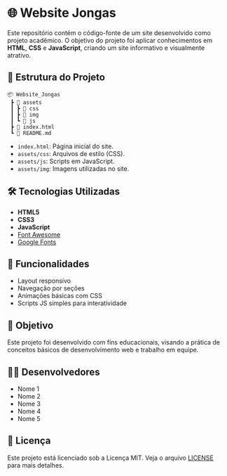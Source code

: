 # 🌐 Website Jongas

Este repositório contém o código-fonte de um site desenvolvido como projeto acadêmico. O objetivo do projeto foi aplicar conhecimentos em **HTML**, **CSS** e **JavaScript**, criando um site informativo e visualmente atrativo.

## 📁 Estrutura do Projeto

```
📦 Website_Jongas
 ┣ 📂 assets
 ┃ ┣ 📂 css
 ┃ ┣ 📂 img
 ┃ ┗ 📂 js
 ┣ 📄 index.html
 ┗ 📄 README.md
```

- `index.html`: Página inicial do site.
- `assets/css`: Arquivos de estilo (CSS).
- `assets/js`: Scripts em JavaScript.
- `assets/img`: Imagens utilizadas no site.

## 🛠️ Tecnologias Utilizadas

- **HTML5**
- **CSS3**
- **JavaScript**
- [Font Awesome](https://fontawesome.com/)
- [Google Fonts](https://fonts.google.com/)

## 📌 Funcionalidades

- Layout responsivo
- Navegação por seções
- Animações básicas com CSS
- Scripts JS simples para interatividade

## 🎯 Objetivo

Este projeto foi desenvolvido com fins educacionais, visando a prática de conceitos básicos de desenvolvimento web e trabalho em equipe.

## 👨‍💻 Desenvolvedores

- Nome 1
- Nome 2
- Nome 3
- Nome 4
- Nome 5

## 📝 Licença

Este projeto está licenciado sob a Licença MIT. Veja o arquivo [LICENSE](LICENSE) para mais detalhes.
